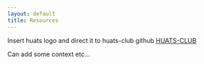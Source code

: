 ```yaml
---
layout: default
title: Resources
---
```


Insert huats logo and direct it to huats-club github
[HUATS-CLUB](https://github.com/huats-club)

Can add some context etc...

